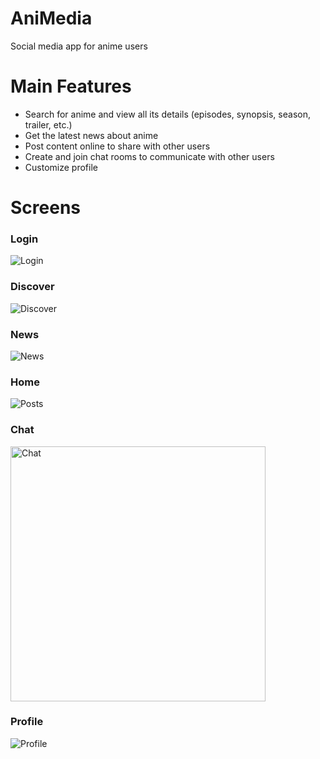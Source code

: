 # AniMedia
Social media app for anime users

# Main Features
* Search for anime and view all its details (episodes, synopsis, season, trailer, etc.)
* Get the latest news about anime
* Post content online to share with other users
* Create and join chat rooms to communicate with other users
* Customize profile

# Screens
### Login
![Login](https://github.com/miguelSablan/AniMedia/assets/57413108/9417d611-7f6a-49a8-930e-8db862ef946c)

### Discover
![Discover](https://github.com/miguelSablan/AniMedia/assets/57413108/b3fba6d3-db0e-4c53-8bb7-ed2a383a26cb)

### News
![News](https://github.com/miguelSablan/AniMedia/assets/57413108/abe5b875-cc08-4682-a47c-d406245bb4ec)

### Home
![Posts](https://github.com/miguelSablan/AniMedia/assets/57413108/00e88f81-5bd1-440d-b781-02a607aaffb1)

### Chat
<img width="408" alt="Chat" src="https://github.com/miguelSablan/AniMedia/assets/57413108/4e219b00-dfcc-4ba1-8b4c-d67971f42f0f">

### Profile
![Profile](https://github.com/miguelSablan/AniMedia/assets/57413108/24061062-34f3-4742-83e2-3af31c6456bd)



